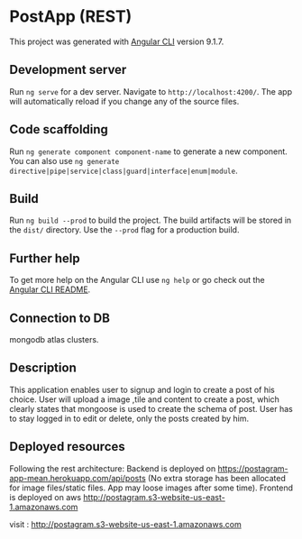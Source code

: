 # PostApp (REST)

This project was generated with [Angular CLI](https://github.com/angular/angular-cli) version 9.1.7.

## Development server

Run `ng serve` for a dev server. Navigate to `http://localhost:4200/`. The app will automatically reload if you change any of the source files.

## Code scaffolding

Run `ng generate component component-name` to generate a new component. You can also use `ng generate directive|pipe|service|class|guard|interface|enum|module`.

## Build

Run `ng build --prod` to build the project. The build artifacts will be stored in the `dist/` directory. Use the `--prod` flag for a production build.


## Further help

To get more help on the Angular CLI use `ng help` or go check out the [Angular CLI README](https://github.com/angular/angular-cli/blob/master/README.md).


## Connection to DB
mongodb atlas clusters.

## Description

This application enables user to signup and login to create a post of his choice. User will upload a image ,tile and content to create a post, which clearly states that 
mongoose is used to create the schema of post. User has to stay logged in to edit or delete, only the posts created by him.

## Deployed resources 
Following the rest architecture: 
Backend is deployed on https://postagram-app-mean.herokuapp.com/api/posts (No extra storage has been allocated for image files/static files. App may loose images after some time).
Frontend is deployed on aws http://postagram.s3-website-us-east-1.amazonaws.com



visit : http://postagram.s3-website-us-east-1.amazonaws.com



